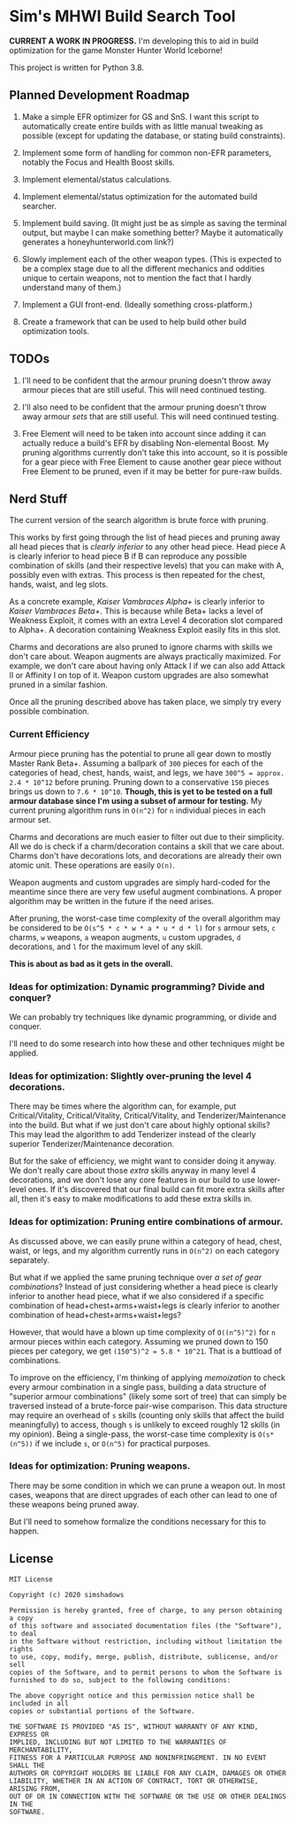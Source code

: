 # Sim's MHWI Build Search Tool

**CURRENT A WORK IN PROGRESS.** I'm developing this to aid in build optimization for the game Monster Hunter World Iceborne!

This project is written for Python 3.8.

## Planned Development Roadmap

1) Make a simple EFR optimizer for GS and SnS. I want this script to automatically create entire builds with as little manual tweaking as possible (except for updating the database, or stating build constraints).

2) Implement some form of handling for common non-EFR parameters, notably the Focus and Health Boost skills.

3) Implement elemental/status calculations.

4) Implement elemental/status optimization for the automated build searcher.

5) Implement build saving. (It might just be as simple as saving the terminal output, but maybe I can make something better? Maybe it automatically generates a honeyhunterworld.com link?)

6) Slowly implement each of the other weapon types. (This is expected to be a complex stage due to all the different mechanics and oddities unique to certain weapons, not to mention the fact that I hardly understand many of them.)

7) Implement a GUI front-end. (Ideally something cross-platform.)

8) Create a framework that can be used to help build other build optimization tools.

## TODOs

1) I'll need to be confident that the armour pruning doesn't throw away armour pieces that are still useful. This will need continued testing.

2) I'll also need to be confident that the armour pruning doesn't throw away armour *sets* that are still useful. This will need continued testing.

3) Free Element will need to be taken into account since adding it can actually reduce a build's EFR by disabling Non-elemental Boost. My pruning algorithms currently don't take this into account, so it is possible for a gear piece with Free Element to cause another gear piece without Free Element to be pruned, even if it may be better for pure-raw builds.

## Nerd Stuff

The current version of the search algorithm is brute force with pruning.

This works by first going through the list of head pieces and pruning away all head pieces that is *clearly inferior* to any other head piece. Head piece A is clearly inferior to head piece B if B can reproduce any possible combination of skills (and their respective levels) that you can make with A, possibly even with extras. This process is then repeated for the chest, hands, waist, and leg slots.

As a concrete example, *Kaiser Vambraces Alpha+* is clearly inferior to *Kaiser Vambraces Beta+*. This is because while Beta+ lacks a level of Weakness Exploit, it comes with an extra Level 4 decoration slot compared to Alpha+. A decoration containing Weakness Exploit easily fits in this slot.

Charms and decorations are also pruned to ignore charms with skills we don't care about. Weapon augments are always practically maximized. For example, we don't care about having only Attack I if we can also add Attack II or Affinity I on top of it. Weapon custom upgrades are also somewhat pruned in a similar fashion.

Once all the pruning described above has taken place, we simply try every possible combination.

### Current Efficiency

Armour piece pruning has the potential to prune all gear down to mostly Master Rank Beta+. Assuming a ballpark of `300` pieces for each of the categories of head, chest, hands, waist, and legs, we have `300^5 = approx. 2.4 * 10^12` before pruning. Pruning down to a conservative `150` pieces brings us down to `7.6 * 10^10`. **Though, this is yet to be tested on a full armour database since I'm using a subset of armour for testing.** My current pruning algorithm runs in `O(n^2)` for `n` individual pieces in each armour set.

Charms and decorations are much easier to filter out due to their simplicity. All we do is check if a charm/decoration contains a skill that we care about. Charms don't have decorations lots, and decorations are already their own atomic unit. These operations are easily `O(n)`.

Weapon augments and custom upgrades are simply hard-coded for the meantime since there are very few useful augment combinations. A proper algorithm may be written in the future if the need arises.

After pruning, the worst-case time complexity of the overall algorithm may be considered to be `O(s^5 * c * w * a * u * d * l)` for `s` armour sets, `c` charms, `w` weapons, `a` weapon augments, `u` custom upgrades, `d` decorations, and `l` for the maximum level of any skill.

**This is about as bad as it gets in the overall.**

### Ideas for optimization: Dynamic programming? Divide and conquer?

We can probably try techniques like dynamic programming, or divide and conquer.

I'll need to do some research into how these and other techniques might be applied.

### Ideas for optimization: Slightly over-pruning the level 4 decorations.

There may be times where the algorithm can, for example, put Critical/Vitality, Critical/Vitality, Critical/Vitality, and Tenderizer/Maintenance into the build. But what if we just don't care about highly optional skills? This may lead the algorithm to add Tenderizer instead of the clearly superior Tenderizer/Maintenance decoration.

But for the sake of efficiency, we might want to consider doing it anyway. We don't really care about those *extra* skills anyway in many level 4 decorations, and we don't lose any core features in our build to use lower-level ones. If it's discovered that our final build can fit more extra skills after all, then it's easy to make modifications to add these extra skills in.

### Ideas for optimization: Pruning entire combinations of armour.

As discussed above, we can easily prune within a category of head, chest, waist, or legs, and my algorithm currently runs in `O(n^2)` on each category separately.

But what if we applied the same pruning technique over *a set of gear combinations*? Instead of just considering whether a head piece is clearly inferior to another head piece, what if we also considered if a specific combination of head+chest+arms+waist+legs is clearly inferior to another combination of head+chest+arms+waist+legs?

However, that would have a blown up time complexity of `O((n^5)^2)` for `n` armour pieces within each category. Assuming we pruned down to 150 pieces per category, we get `(150^5)^2 = 5.8 * 10^21`. That is a buttload of combinations.

To improve on the efficiency, I'm thinking of applying *memoization* to check every armour combination in a single pass, building a data structure of "superior armour combinations" (likely some sort of tree) that can simply be traversed instead of a brute-force pair-wise comparison. This data structure may require an overhead of `s` skills (counting only skills that affect the build meaningfully) to access, though `s` is unlikely to exceed roughly 12 skills (in my opinion). Being a single-pass, the worst-case time complexity is `O(s*(n^5))` if we include `s`, or `O(n^5)` for practical purposes.

### Ideas for optimization: Pruning weapons.

There may be some condition in which we can prune a weapon out. In most cases, weapons that are direct upgrades of each other can lead to one of these weapons being pruned away.

But I'll need to somehow formalize the conditions necessary for this to happen.

## License

```
MIT License

Copyright (c) 2020 simshadows

Permission is hereby granted, free of charge, to any person obtaining a copy
of this software and associated documentation files (the "Software"), to deal
in the Software without restriction, including without limitation the rights
to use, copy, modify, merge, publish, distribute, sublicense, and/or sell
copies of the Software, and to permit persons to whom the Software is
furnished to do so, subject to the following conditions:

The above copyright notice and this permission notice shall be included in all
copies or substantial portions of the Software.

THE SOFTWARE IS PROVIDED "AS IS", WITHOUT WARRANTY OF ANY KIND, EXPRESS OR
IMPLIED, INCLUDING BUT NOT LIMITED TO THE WARRANTIES OF MERCHANTABILITY,
FITNESS FOR A PARTICULAR PURPOSE AND NONINFRINGEMENT. IN NO EVENT SHALL THE
AUTHORS OR COPYRIGHT HOLDERS BE LIABLE FOR ANY CLAIM, DAMAGES OR OTHER
LIABILITY, WHETHER IN AN ACTION OF CONTRACT, TORT OR OTHERWISE, ARISING FROM,
OUT OF OR IN CONNECTION WITH THE SOFTWARE OR THE USE OR OTHER DEALINGS IN THE
SOFTWARE.
```

